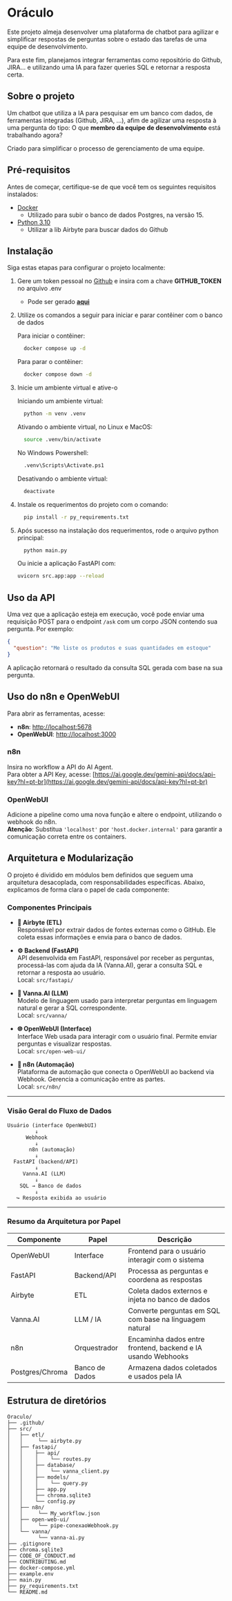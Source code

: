 # Oráculo
Este projeto almeja desenvolver uma plataforma de chatbot para agilizar e simplificar respostas de perguntas sobre o estado das tarefas de uma equipe de desenvolvimento.

Para este fim, planejamos integrar ferramentas como repositório do Github, JIRA... e utilizando uma IA para fazer queries SQL e retornar a resposta certa.


## Sobre o projeto
Um chatbot que utiliza a IA para pesquisar em um banco com  dados, de ferramentas integradas (Github, JIRA, ...), afim de agilizar uma resposta à uma pergunta do tipo: O que **membro da equipe de desenvolvimento** está trabalhando agora?

Criado para simplificar o processo de gerenciamento de uma equipe.

## Pré-requisitos

Antes de começar, certifique-se de que você tem os seguintes requisitos instalados:
- [Docker](https://www.docker.com/)
  - Utilizado para subir o banco de dados Postgres, na versão 15.
- [Python 3.10](https://www.python.org/)
  - Utilizar a lib Airbyte para buscar dados do Github

## Instalação
Siga estas etapas para configurar o projeto localmente:

1. Gere um token pessoal no [Github](https://github.com) e insira com a chave **GITHUB_TOKEN** no arquivo .env

    - Pode ser gerado [**aqui**](https://github.com/settings/tokens)


2. Utilize os comandos a seguir para iniciar e parar contêiner com o banco de dados

    Para iniciar o contêiner:
    ```bash
      docker compose up -d
    ```

    Para parar o contêiner:
    ```bash
      docker compose down -d
    ```

3. Inicie um ambiente virtual e ative-o

    Iniciando um ambiente virtual:
    ```bash
      python -m venv .venv
    ```

    Ativando o ambiente virtual, no Linux e MacOS:
    ```bash
      source .venv/bin/activate
    ```

    No Windows Powershell:
    ```bash
      .venv\Scripts\Activate.ps1
    ```

    Desativando o ambiente virtual:
    ```bash
      deactivate
    ```

4. Instale os requerimentos do projeto com o comando:
    ```bash
      pip install -r py_requirements.txt
    ```

5. Após sucesso na instalação dos requerimentos, rode o arquivo python principal:
    ```bash
      python main.py
    ```

    Ou inicie a aplicação FastAPI com:
    ```bash
    uvicorn src.app:app --reload
    ```

## Uso da API

Uma vez que a aplicação esteja em execução, você pode enviar uma requisição POST para o endpoint `/ask` com um corpo JSON contendo sua pergunta. Por exemplo:

```json
{
  "question": "Me liste os produtos e suas quantidades em estoque"
}
```

A aplicação retornará o resultado da consulta SQL gerada com base na sua pergunta.

## Uso do n8n e OpenWebUI

Para abrir as ferramentas, acesse:

- **n8n**: [http://localhost:5678](http://localhost:5678)  
- **OpenWebUI**: [http://localhost:3000](http://localhost:3000)

### n8n

Insira no workflow a API do AI Agent.  
Para obter a API Key, acesse: [https://ai.google.dev/gemini-api/docs/api-key?hl=pt-br](https://ai.google.dev/gemini-api/docs/api-key?hl=pt-br)

### OpenWebUI

Adicione a pipeline como uma nova função e altere o endpoint, utilizando o webhook do n8n.  
**Atenção**: Substitua `'localhost'` por `'host.docker.internal'` para garantir a comunicação correta entre os containers.

## Arquitetura e Modularização

O projeto é dividido em módulos bem definidos que seguem uma arquitetura desacoplada, com responsabilidades específicas. Abaixo, explicamos de forma clara o papel de cada componente:

### Componentes Principais

- **🔁 Airbyte (ETL)**  
  Responsável por extrair dados de fontes externas como o GitHub. Ele coleta essas informações e envia para o banco de dados.

- **⚙️ Backend (FastAPI)**  
  API desenvolvida em FastAPI, responsável por receber as perguntas, processá-las com ajuda da IA (Vanna.AI), gerar a consulta SQL e retornar a resposta ao usuário.  
  Local: `src/fastapi/`

- **🧠 Vanna.AI (LLM)**  
  Modelo de linguagem usado para interpretar perguntas em linguagem natural e gerar a SQL correspondente.  
  Local: `src/vanna/`

- **🌐 OpenWebUI (Interface)**  
  Interface Web usada para interagir com o usuário final. Permite enviar perguntas e visualizar respostas.  
  Local: `src/open-web-ui/`

- **🔗 n8n (Automação)**  
  Plataforma de automação que conecta o OpenWebUI ao backend via Webhook. Gerencia a comunicação entre as partes.  
  Local: `src/n8n/`

---

### Visão Geral do Fluxo de Dados

```
Usuário (interface OpenWebUI)
         ↓
      Webhook
         ↓
       n8n (automação)
         ↓
  FastAPI (backend/API)
         ↓
     Vanna.AI (LLM)
         ↓
    SQL → Banco de dados
         ↓
   ↪ Resposta exibida ao usuário
```

---

### Resumo da Arquitetura por Papel

| Componente     | Papel              | Descrição                                                                 |
|----------------|--------------------|---------------------------------------------------------------------------|
| OpenWebUI      | Interface           | Frontend para o usuário interagir com o sistema                          |
| FastAPI        | Backend/API         | Processa as perguntas e coordena as respostas                            |
| Airbyte        | ETL                 | Coleta dados externos e injeta no banco de dados                         |
| Vanna.AI       | LLM / IA            | Converte perguntas em SQL com base na linguagem natural                  |
| n8n            | Orquestrador        | Encaminha dados entre frontend, backend e IA usando Webhooks             |
| Postgres/Chroma| Banco de Dados      | Armazena dados coletados e usados pela IA                                |


## Estrutura de diretórios

```
Oraculo/
├── .github/                 
├── src/                    
│   ├── etl/
│   │     └── airbyte.py             
│   ├── fastapi/
│   │    ├── api/
│   │    │    └── routes.py
│   │    ├── database/
│   │    │    └── vanna_client.py
│   │    ├── models/
│   │    │    └── query.py
│   │    ├── app.py
│   │    ├── chroma.sqlite3
│   │    └── config.py
│   ├── n8n/
│   │     └── My_workflow.json      
│   ├── open-web-ui/
│   │     └── pipe-conexaoWebhook.py          
│   └── vanna/
│         └── vanna-ai.py                      
├── .gitignore
├── chroma.sqlite3             
├── CODE_OF_CONDUCT.md      
├── CONTRIBUTING.md                             
├── docker-compose.yml      
├── example.env             
├── main.py
├── py_requirements.txt                 
└── README.md     
```